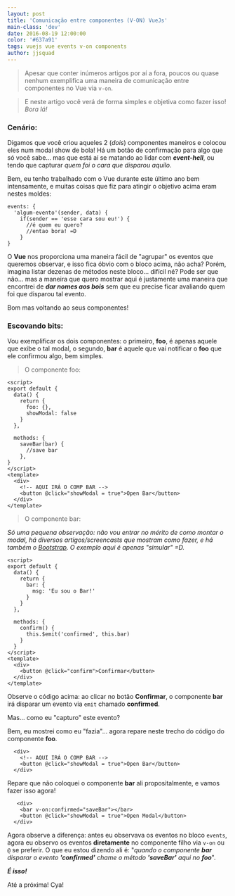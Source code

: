 ```yaml
---
layout: post
title: 'Comunicação entre componentes (V-ON) VueJs'
main-class: 'dev'
date: 2016-08-19 12:00:00 
color: '#637a91'
tags: vuejs vue events v-on components
author: jjsquad
---
```


>Apesar que conter inúmeros artigos por aí a fora, poucos ou quase nenhum exemplifica uma maneira de comunicação entre componentes no Vue via `v-on`. 

>E neste artigo você verá de forma simples e objetiva como fazer isso! *Bora lá!*

### Cenário:

Digamos que você criou aqueles 2 (*dois*) componentes maneiros e colocou eles num modal show de bola! Há um botão de confirmação para algo que só você sabe... mas que está aí se matando ao lidar com ***event-hell***, ou tendo que capturar *quem foi o cara que disparou aquilo*.

Bem, eu tenho trabalhado com o Vue durante este último ano bem intensamente, e muitas coisas que fiz para atingir o objetivo acima eram nestes moldes:

```
events: {
  'algum-evento'(sender, data) {
    if(sender == 'esse cara sou eu!') {
      //é quem eu quero? 
      //entao bora! =D
    }
}
```

O **Vue** nos proporciona uma maneira fácil de "agrupar" os eventos que queremos observar, e isso fica óbvio com o bloco acima, não acha? Porém, imagina listar dezenas de métodos neste bloco... difícil né? Pode ser que não... mas a maneira que quero mostrar aqui é justamente uma maneira que encontrei de ***dar nomes aos bois*** sem que eu precise ficar avaliando quem foi que disparou tal evento.

Bom mas voltando ao seus componentes!

### Escovando bits:

Vou exemplificar os dois componentes: o primeiro, **foo**, é apenas aquele que exibe o tal modal, o segundo, **bar** é aquele que vai notificar o **foo** que ele confirmou algo, bem simples.

>O componente foo:
```
<script>
export default {
  data() {
    return {
      foo: {},
      showModal: false
    }
  },
  
  methods: {
    saveBar(bar) {
      //save bar
    },
}
</script>
<template>
  <div>
    <!-- AQUI IRÁ O COMP BAR -->
    <button @click="showModal = true">Open Bar</button>
  </div>
</template>
```

>O componente bar:

*Só uma pequena observação: não vou entrar no mérito de como montar o modal, há diversos artigos/screencasts que mostram como fazer, e há também o [Bootstrap](http://getbootstrap.com). O exemplo aqui é apenas "simular" =D.*

```
<script>
export default {
  data() {
    return {
      bar: {
        msg: 'Eu sou o Bar!'
      }
    }
  },

  methods: {
    confirm() {
      this.$emit('confirmed', this.bar)
    }
  }
</script>
<template>
  <div>
    <button @click="confirm">Confirmar</button>
  </div>
</template>
```

Observe o código acima: ao clicar no botão **Confirmar**, o componente **bar** irá disparar um evento via `emit` chamado **confirmed**.

Mas... como eu "capturo" este evento? 

Bem, eu mostrei como eu "fazia"... agora repare neste trecho do código do componente **foo**.

```
  <div>
    <!-- AQUI IRÁ O COMP BAR -->
    <button @click="showModal = true">Open Bar</button>
  </div>
```

Repare que não coloquei o componente **bar** ali propositalmente, e vamos fazer isso agora!

```
   <div>
    <bar v-on:confirmed="saveBar"></bar>
    <button @click="showModal = true">Open Modal</button>
  </div>
```

Agora observe a diferença: antes eu observava os eventos no bloco `events`, agora eu observo os eventos **diretamente** no componente filho via `v-on` ou `@` se preferir. O que eu estou dizendo ali é: "*quando o componente **bar** disparar o evento **'confirmed'** chame o método **'saveBar'** aqui no **foo***". 

***É isso!***


Até a próxima! Cya!
